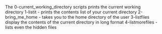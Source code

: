 The 0-current_working_directory scripts prints the current working directory
1-listit - prints the contents list of your current directory
2-bring_me_home - takes you to the home directory of the user
3-listfiles display the contents of the current directory in long format
4-listmorefiles - lists even the hidden files
